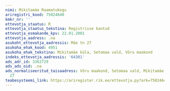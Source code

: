 ```yaml
---
nimi: Mikitamäe Raamatukogu
ariregistri_kood: 75024640
kmkr_nr: ''
ettevotja_staatus: R
ettevotja_staatus_tekstina: Registrisse kantud
ettevotja_esmakande_kpv: 22.01.2001
ettevotja_aadress: .na
asukoht_ettevotja_aadressis: Mäe tn 27
asukoha_ehak_kood: 4951
asukoha_ehak_tekstina: Mikitamäe küla, Setomaa vald, Võru maakond
indeks_ettevotja_aadressis: '64301'
ads_adr_id: 3362729
ads_ads_oid: .na
ads_normaliseeritud_taisaadress: Võru maakond, Setomaa vald, Mikitamäe küla, Mäe tn
  27
teabesysteemi_link: https://ariregister.rik.ee/ettevotja.py?ark=75024640&ref=rekvisiidid
---
```

